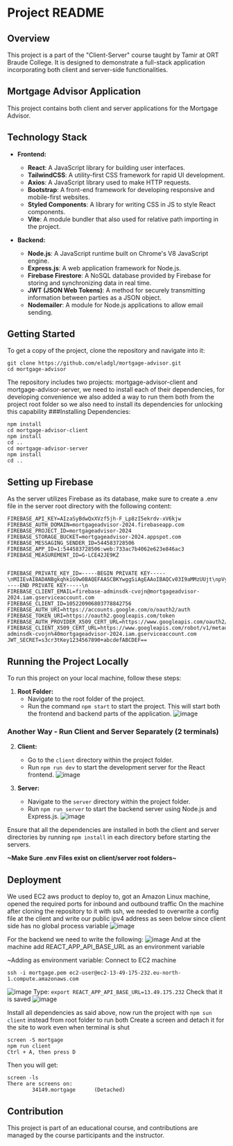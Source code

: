 
# Project README

## Overview
This project is a part of the "Client-Server" course taught by Tamir at ORT Braude College. It is designed to demonstrate a full-stack application incorporating both client and server-side functionalities.

## Mortgage Advisor Application

This project contains both client and server applications for the Mortgage Advisor.

## Technology Stack
- **Frontend:**
  - **React**: A JavaScript library for building user interfaces.
  - **TailwindCSS**: A utility-first CSS framework for rapid UI development.
  - **Axios**: A JavaScript library used to make HTTP requests.
  - **Bootstrap**: A front-end framework for developing responsive and mobile-first websites.
  - **Styled Components**: A library for writing CSS in JS to style React components.
  - **Vite**: A module bundler that also used for relative path importing in the project.

- **Backend:**
  - **Node.js**: A JavaScript runtime built on Chrome's V8 JavaScript engine.
  - **Express.js**: A web application framework for Node.js.
  - **Firebase Firestore**: A NoSQL database provided by Firebase for storing and synchronizing data in real time.
  - **JWT (JSON Web Tokens)**: A method for securely transmitting information between parties as a JSON object.
  - **Nodemailer**: A module for Node.js applications to allow email sending.
## Getting Started

To get a copy of the project, clone the repository and navigate into it:
```
git clone https://github.com/eladgl/mortgage-advisor.git
cd mortgage-advisor
```
The repository includes two projects: mortgage-advisor-client and mortgage-advisor-server, we need to install each of their dependencies, for developing convenience we also
added a way to run them both from the project root folder so we also need to install its dependencies for unlocking this capability
###Installing Dependencies:
```
npm install
cd mortgage-advisor-client
npm install
cd ..
cd mortgage-advisor-server
npm install
cd ..
```
## Setting up Firebase
As the server utilizes Firebase as its database, make sure to create a .env file in the server root directory with the following content:
```
FIREBASE_API_KEY=AIzaSyBdwQxXVzf5jh-F_Lp8zI5ekrdv-xV6kjw
FIREBASE_AUTH_DOMAIN=mortgageadvisor-2024.firebaseapp.com
FIREBASE_PROJECT_ID=mortgageadvisor-2024
FIREBASE_STORAGE_BUCKET=mortgageadvisor-2024.appspot.com
FIREBASE_MESSAGING_SENDER_ID=544583728506
FIREBASE_APP_ID=1:544583728506:web:733ac7b4062e623e846ac3
FIREBASE_MEASUREMENT_ID=G-LCE42JE9KZ


FIREBASE_PRIVATE_KEY_ID=-----BEGIN PRIVATE KEY-----\nMIIEvAIBADANBgkqhkiG9w0BAQEFAASCBKYwggSiAgEAAoIBAQCv03I9aMMzUUjt\npVyrYbOoa94tx5dVc8T6ShMX/ZB+8QTcmbpQmqoYNFHRciY0QEKCxr7wI09ekpXO\n9ZKKHEszEidMkDkTu5KcBC9ON+nXusbpGhmZ0Kb8C2yruU8tvWR8jEfArB9M9AXO\nit1RCsH7GykJDJq23RE3gQyXEtaWG3B5LIxq4NY3gzegkHmDb/qI09zy/1x4wnvN\n735c/T2OyImx3scz75U9YYFIb/tfg7EAjcfuHjCOi+GCr9ggBUfwtkZl8ZNO6jCQ\n4IZR/iCDHyUcC8pOweoc05FhsE2s73fhIqWoeB4L6s6M1sd79ilQApRWDaaIc9pc\nNKyZZq2NAgMBAAECggEACcP8vFxtOxRwsIJWu04Z5GjZVkGXri9X6W7j0JlMxUAt\nvPLs3j045U9CnBdy98P57bmMMVpEtkP9/hi1ouYfZx7DAAWipe3tHq0802NXoZvG\nIHxKn7hvDeC0kHUiaK/0PNatxY3Jz0RebjJYSIAIdiH0DYSdszpkEmkggeOR95RG\n/2iFNYtouSPotnt8m0aHhzeOGk0XlP3nSHrZCLeC1Jew8xSRYnudrjhDMPYTIfj9\n5uRpqb/hZZ4mTyqhhYbzNjFqPn6P6qPZ2qWPbjgIKWgdd0UCmz94RNLIWilYOPi0\npJAvqrpVlr3QUp7WIwdI4t7oMFLziG2TpF3PfBtgIQKBgQDaEBbhsEt+Y18FyuC8\nSVpSsDM5q4mhVlwkwDWer2VnrmMr/KLdLbwi34N7gdYV5i6Q/xXvHFhSQ8EB1lva\nSTvOxOYDnjOqU0f9HXL3K644COhXsD74S/vN1Fqerk0CNeeIOLWzEeIvMMET2d59\nXCFaMJYRwJrIvMFhidzR5JquTwKBgQDOaj5qKWEjvv9+L2nBQJ2d4JGilgEh81Co\nv+6nue7LdeFRsphvb6AGNhCPiS9FHnU0RNJke5SylRetyYTkglu1AvptjAuqchXJ\nx91gv2Mm1DdxwSWVyl02bNRLP+2JMTLdSHAGo2K19D4M0ElBjboW/R4WnIrJ3Z+e\nYbarT1IrYwKBgGmBkWCfKNe9ArPNxlCzeQU7BX3otk2eeDS73vWpTXoN0SPuN2qm\nfzmsRXSTjF7KIUu8cANiBoW/DHp0GbsS5eIUOGoVuE+3vcQE5KQcuU2ZWblbqAwA\nz5N2JGZUVSQ1qpGpRpielX5Zq4GMT27+DZESovlx5DItya8Ewhe38PNXAoGAMCHS\nIAs6HY3CIfiIXonktxXQn+r+pJ4KJu9qhS30Ivl/6v8MUJ/k3s3omq/Ql/t8NQ3/\nSXMPv3zIorulA2vqWpExOC454irsLbsvQgoe4sUFkL8LNpyTk8dY0Zs8loskYzkq\n9kFPGUK03WQMUP7tb8LiKz+hlWTafaInaFb8wCUCgYAUmf9JKeDI32sRXBcGZKfh\n4n1nLBXlvq3I2onMAgWrqiFG4Tz0r9GDawt30Kj1NaHcNGLtaPpa4FuZ+kChIEeD\n2/pQMv8s4fkJnIOi895kK67NyY+JNl9GhA8BFJr+hVDhB4nip1VyoH6R7PdZzELu\n1V7MIxoQxWK0+JX2avIh5Q==\n-----END PRIVATE KEY-----\n
FIREBASE_CLIENT_EMAIL=firebase-adminsdk-cvojn@mortgageadvisor-2024.iam.gserviceaccount.com
FIREBASE_CLIENT_ID=105220906803778842756
FIREBASE_AUTH_URI=https://accounts.google.com/o/oauth2/auth
FIREBASE_TOKEN_URI=https://oauth2.googleapis.com/token
FIREBASE_AUTH_PROVIDER_X509_CERT_URL=https://www.googleapis.com/oauth2/v1/certs
FIREBASE_CLIENT_X509_CERT_URL=https://www.googleapis.com/robot/v1/metadata/x509/firebase-adminsdk-cvojn%40mortgageadvisor-2024.iam.gserviceaccount.com
JWT_SECRET=s3cr3tKey1234567890+abcdefABCDEF==
```


## Running the Project Locally
To run this project on your local machine, follow these steps:

1. **Root Folder:**
   - Navigate to the root folder of the project.
   - Run the command ```npm start``` to start the project. This will start both the frontend and backend parts of the application.
     ![image](https://github.com/eladgl/mortgage-advisor/assets/59554824/39287dcc-5378-4aa1-b71a-ce73282c4920)

### Another Way - Run Client and Server Separately (2 terminals)
2. **Client:**
   - Go to the `client` directory within the project folder.
   - Run `npm run dev` to start the development server for the React frontend.
![image](https://github.com/eladgl/mortgage-advisor/assets/59554824/223e00e2-34d8-491e-8ebd-90d140f37bc0)

3. **Server:**
   - Navigate to the `server` directory within the project folder.
   - Run `npm run server` to start the backend server using Node.js and Express.js.
![image](https://github.com/eladgl/mortgage-advisor/assets/59554824/ac2d52c8-04e9-41b9-a1bb-3b074e14c6e4)


Ensure that all the dependencies are installed in both the client and server directories by running `npm install` in each directory before starting the servers.

**~Make Sure .env Files exist on client/server root folders~**

## Deployment
We used EC2 aws product to deploy to, got an Amazon Linux machine, opened the required ports for inbound and outbound traffic
On the machine after cloning the repository to it with ssh, we needed to overwrite a config file at the client and write our public ipv4 address as seen below
since client side has no global process variable
![image](https://github.com/eladgl/mortgage-advisor/assets/59554824/aa86b507-1e58-400a-a8ce-e7d9e6be1bcd)

For the backend we need to write the following:
![image](https://github.com/eladgl/mortgage-advisor/assets/59554824/d2d18e1c-8bc1-47b5-a99b-ec75050c2970)
And at the machine add REACT_APP_API_BASE_URL as an environment variable

~Adding as environment variable:
Connect to EC2 machine
```
ssh -i mortgage.pem ec2-user@ec2-13-49-175-232.eu-north-1.compute.amazonaws.com
```
![image](https://github.com/eladgl/mortgage-advisor/assets/59554824/3cc8b81d-e96c-48bd-9a22-26171e0e934f)
Type: ```export REACT_APP_API_BASE_URL=13.49.175.232```
Check that it is saved 
![image](https://github.com/eladgl/mortgage-advisor/assets/59554824/1d94d45e-36d2-4ae0-b7d5-25e8d9f2e8db)

Install all dependencies as said above, now run the project with ```npm sun client``` instead from root folder to run both
Create a screen and detach it for the site to work even when terminal is shut
```
screen -S mortgage
npm run client
Ctrl + A, then press D
```
Then you will get:
```
screen -ls
There are screens on:
        34149.mortgage      (Detached)
```
## Contribution
This project is part of an educational course, and contributions are managed by the course participants and the instructor.
